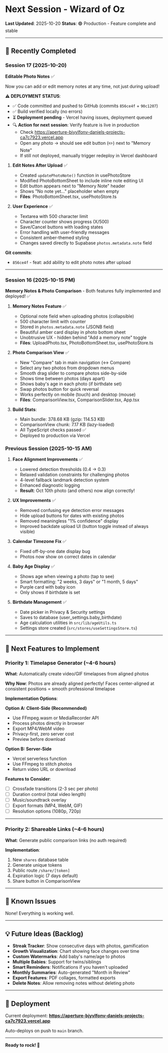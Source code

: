 # Next Session - Wizard of Oz

**Last Updated**: 2025-10-20
**Status**: 🟢 Production - Feature complete and stable

---

## 🎉 Recently Completed

### Session 17 (2025-10-20)

**Editable Photo Notes** ✅

Now you can add or edit memory notes at any time, not just during upload!

**⚠️ DEPLOYMENT STATUS**:
- ✅ Code committed and pushed to GitHub (commits `856ce4f` + `90c1207`)
- ✅ Build verified locally (no errors)
- ⏳ **Deployment pending** - Vercel having issues, deployment queued
- 🔍 **Action for next session**: Verify feature is live in production
  - Check https://aperture-bjyvlfonv-daniels-projects-ca7c7923.vercel.app
  - Open any photo → should see edit button (✏️) next to "Memory Note"
  - If still not deployed, manually trigger redeploy in Vercel dashboard

1. **Edit Notes After Upload** ✅
   - Created `updatePhotoNote()` function in usePhotoStore
   - Modified PhotoBottomSheet to include inline note editing UI
   - Edit button appears next to "Memory Note" header
   - Shows "No note yet..." placeholder when empty
   - **Files**: PhotoBottomSheet.tsx, usePhotoStore.ts

2. **User Experience** ✅
   - Textarea with 500 character limit
   - Character counter shows progress (X/500)
   - Save/Cancel buttons with loading states
   - Error handling with user-friendly messages
   - Consistent amber-themed styling
   - Changes saved directly to Supabase `photos.metadata.note` field

**Git commits**:
- `856ce4f` - feat: add ability to edit photo notes after upload

---

### Session 16 (2025-10-15 PM)

**Memory Notes & Photo Comparison** - Both features fully implemented and deployed! ✅

1. **Memory Notes Feature** ✅
   - Optional note field when uploading photos (collapsible)
   - 500 character limit with counter
   - Stored in `photos.metadata.note` (JSONB field)
   - Beautiful amber card display in photo bottom sheet
   - Unobtrusive UX - hidden behind "Add a memory note" toggle
   - **Files**: UploadPhoto.tsx, PhotoBottomSheet.tsx, usePhotoStore.ts

2. **Photo Comparison View** ✅
   - New "Compare" tab in main navigation (↔️ Compare)
   - Select any two photos from dropdown menus
   - Smooth drag slider to compare photos side-by-side
   - Shows time between photos (days apart)
   - Shows baby's age in each photo (if birthdate set)
   - Swap photos button for quick reversal
   - Works perfectly on mobile (touch) and desktop (mouse)
   - **Files**: ComparisonView.tsx, ComparisonSlider.tsx, App.tsx

3. **Build Stats**:
   - Main bundle: 378.68 KB (gzip: 114.53 KB)
   - ComparisonView chunk: 7.17 KB (lazy-loaded)
   - All TypeScript checks passed ✅
   - Deployed to production via Vercel

### Previous Session (2025-10-15 AM)

1. **Face Alignment Improvements** ✅
   - Lowered detection thresholds (0.4 → 0.3)
   - Relaxed validation constraints for challenging photos
   - 4-level fallback landmark detection system
   - Enhanced diagnostic logging
   - **Result**: Oct 10th photo (and others) now align correctly!

2. **UX Improvements** ✅
   - Removed confusing eye detection error messages
   - Hide upload buttons for dates with existing photos
   - Removed meaningless "1% confidence" display
   - Improved backdate upload UI (button toggle instead of always visible)

3. **Calendar Timezone Fix** ✅
   - Fixed off-by-one date display bug
   - Photos now show on correct dates in calendar

4. **Baby Age Display** ✅
   - Shows age when viewing a photo (tap to see)
   - Smart formatting: "2 weeks, 3 days" or "1 month, 5 days"
   - Purple card with baby icon
   - Only shows if birthdate is set

5. **Birthdate Management** ✅
   - Date picker in Privacy & Security settings
   - Saves to database (user_settings.baby_birthdate)
   - Age calculation utilities in `src/lib/ageUtils.ts`
   - Settings store created (`src/stores/useSettingsStore.ts`)

---

## 🚀 Next Features to Implement

### Priority 1: Timelapse Generator (~4-6 hours)

**What**: Automatically create video/GIF timelapses from aligned photos

**Why Now**: Photos are already aligned perfectly! Faces center-aligned at consistent positions = smooth professional timelapse

**Implementation Options**:

**Option A: Client-Side (Recommended)**
- Use FFmpeg.wasm or MediaRecorder API
- Process photos directly in browser
- Export MP4/WebM video
- Privacy-first, zero server cost
- Preview before download

**Option B: Server-Side**
- Vercel serverless function
- Use FFmpeg to stitch photos
- Return video URL or download

**Features to Consider**:
- [ ] Crossfade transitions (2-3 sec per photo)
- [ ] Duration control (total video length)
- [ ] Music/soundtrack overlay
- [ ] Export formats (MP4, WebM, GIF)
- [ ] Resolution options (1080p, 720p)

---

### Priority 2: Shareable Links (~4-6 hours)

**What**: Generate public comparison links (no auth required)

**Implementation**:
1. New `shares` database table
2. Generate unique tokens
3. Public route `/share/[token]`
4. Expiration logic (7 days default)
5. Share button in ComparisonView

---

## 🐛 Known Issues

None! Everything is working well.

---

## 💡 Future Ideas (Backlog)

- **Streak Tracker**: Show consecutive days with photos, gamification
- **Growth Visualization**: Chart showing face changes over time
- **Custom Watermarks**: Add baby's name/age to photos
- **Multiple Babies**: Support for twins/siblings
- **Smart Reminders**: Notifications if you haven't uploaded
- **Monthly Summaries**: Auto-generated "Month in Review"
- **Export Features**: PDF collages, formatted exports
- **Delete Notes**: Allow removing notes without deleting photo

---

## 🔗 Deployment

Current deployment: **https://aperture-bjyvlfonv-daniels-projects-ca7c7923.vercel.app**

Auto-deploys on push to `main` branch.

---

**Ready to rock! 🚀**
